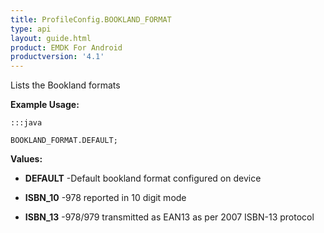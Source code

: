 ```yaml
---
title: ProfileConfig.BOOKLAND_FORMAT
type: api
layout: guide.html
product: EMDK For Android
productversion: '4.1'
---
```



Lists the Bookland formats
 
 

**Example Usage:**
	
	:::java
	
	BOOKLAND_FORMAT.DEFAULT;
	


**Values:**

* **DEFAULT** -Default bookland format configured on device

* **ISBN_10** -978 reported in 10 digit mode

* **ISBN_13** -978/979 transmitted as EAN13 as per 2007 ISBN-13 protocol









